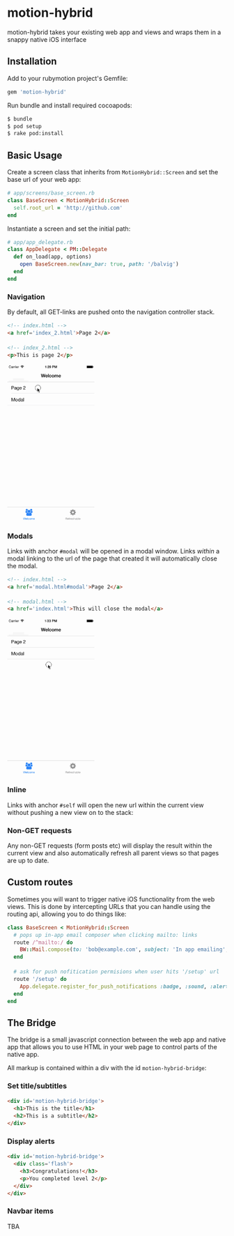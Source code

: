 # motion-hybrid

motion-hybrid takes your existing web app and views and wraps them in a snappy native iOS interface

## Installation


Add to your rubymotion project's Gemfile:

```ruby
gem 'motion-hybrid'
```

Run bundle and install required cocoapods:

```bash
$ bundle
$ pod setup
$ rake pod:install
```

## Basic Usage

Create a screen class that inherits from `MotionHybrid::Screen` and set the base url of your web app:

```ruby
# app/screens/base_screen.rb
class BaseScreen < MotionHybrid::Screen
  self.root_url = 'http://github.com'
end
```

Instantiate a screen and set the initial path:

```ruby
# app/app_delegate.rb
class AppDelegate < PM::Delegate
  def on_load(app, options)
    open BaseScreen.new(nav_bar: true, path: '/balvig')
  end
end
```

### Navigation

By default, all GET-links are pushed onto the navigation controller stack.

```html
<!-- index.html -->
<a href='index_2.html'>Page 2</a>

<!-- index_2.html -->
<p>This is page 2</p>
```

<img src='docs/get.gif' width='200px' />

### Modals

Links with anchor `#modal` will be opened in a modal window.
Links _within_ a modal linking to the url of the page that created it will automatically close the modal.

```html
<!-- index.html -->
<a href='modal.html#modal'>Page 2</a>

<!-- modal.html -->
<a href='index.html'>This will close the modal</a>
```

<img src='docs/modal.gif' width='200px' />

### Inline

Links with anchor `#self` will open the new url within the current view without pushing a new view on to the stack:

### Non-GET requests

Any non-GET requests (form posts etc) will display the result within the current view and also automatically refresh all parent views so that pages are up to date.

## Custom routes

Sometimes you will want to trigger native iOS functionality from the web views. 
This is done by intercepting URLs that you can handle using the routing api, allowing you to do things like:

```ruby
class BaseScreen < MotionHybrid::Screen
  # pops up in-app email composer when clicking mailto: links
  route /^mailto:/ do
    BW::Mail.compose(to: 'bob@example.com', subject: 'In app emailing', message: 'Hi!', animated: true)
  end

  # ask for push nofitication permisions when user hits '/setup' url
  route '/setup' do
    App.delegate.register_for_push_notifications :badge, :sound, :alert
  end
end
```

## The Bridge

The bridge is a small javascript connection between the web app and native app that allows you to use HTML in your web page to control parts of the native app.

All markup is contained within a div with the id `motion-hybrid-bridge`:

### Set title/subtitles

```html
<div id='motion-hybrid-bridge'>
  <h1>This is the title</h1>
  <h2>This is a subtitle</h2>
</div>
```

### Display alerts

```html
<div id='motion-hybrid-bridge'>
  <div class='flash'>
    <h3>Congratulations!</h3>
    <p>You completed level 2</p>
  </div>
</div>
```

### Navbar items

TBA

